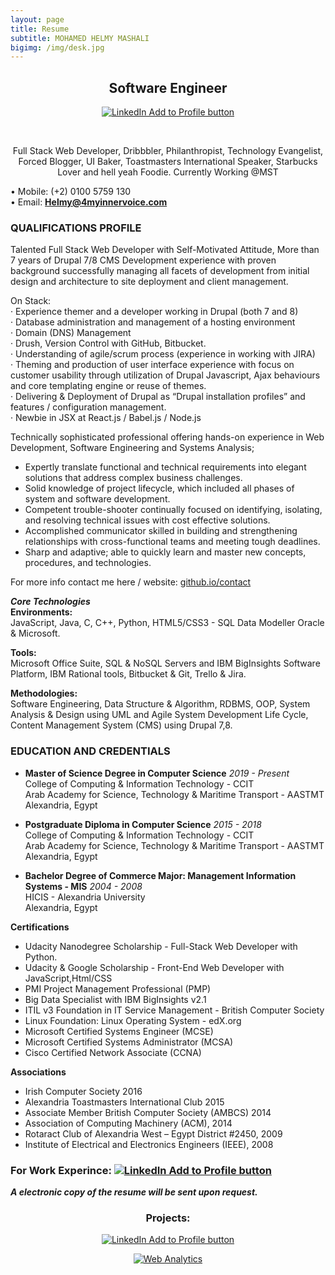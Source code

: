```yaml
---
layout: page
title: Resume
subtitle: MOHAMED HELMY MASHALI
bigimg: /img/desk.jpg
---
```

<h2 style="text-align:center;">Software Engineer</h2>
<p style="text-align:center;"><a href="https://www.linkedin.com/in/mohamedhelmy/" rel="nofollow" target="_blank"><img src="https://m-helmy.github.io/img/linkedin.jpg" alt="LinkedIn Add to Profile button"></a></p><br>
<p align="center">
Full Stack Web Developer, Dribbbler, Philanthropist, Technology Evangelist, Forced Blogger, UI Baker, Toastmasters International Speaker, Starbucks Lover and hell yeah Foodie. Currently Working @MST

</p>



• Mobile: (+2) 0100 5759 130<br/> 
• Email: **<a href="mailto: Helmy@4myinnervoice.com"> Helmy@4myinnervoice.com</a>**<br>


### QUALIFICATIONS PROFILE<br/>
Talented Full Stack Web Developer with Self-Motivated Attitude,
More than 7 years of Drupal 7/8 CMS Development experience with proven background successfully managing all facets of development from initial design and architecture to site deployment and client management.

On Stack:<br>
· Experience themer and a developer working in Drupal (both 7 and 8)<br>
· Database administration and management of a hosting environment<br>
· Domain (DNS) Management<br>
· Drush, Version Control with GitHub, Bitbucket.<br>
· Understanding of agile/scrum process (experience in working with JIRA)<br>
· Theming and production of user interface experience with focus on customer usability through utilization of Drupal Javascript, Ajax behaviours and core templating engine or reuse of themes.<br>
· Delivering & Deployment of Drupal as “Drupal installation profiles” and features / configuration management.<br>
· Newbie in JSX at React.js / Babel.js / Node.js<br>


Technically sophisticated professional offering hands-on experience in Web Development, Software Engineering and Systems Analysis;<br/>

- Expertly translate functional and technical requirements into elegant solutions that address complex business challenges.
- Solid knowledge of project lifecycle, which included all phases of system and software development.
- Competent trouble-shooter continually focused on identifying, isolating, and resolving technical issues with cost effective solutions.
- Accomplished communicator skilled in building and strengthening relationships with cross-functional teams and meeting tough deadlines.
- Sharp and adaptive; able to quickly learn and master new concepts, procedures, and technologies.

For more info contact me here / website: [github.io/contact](https://m-helmy.github.io/contact)<br>


***Core Technologies***<br/> 
**Environments:**<br/>
JavaScript, Java, C, C++, Python, HTML5/CSS3 - SQL Data Modeller Oracle & Microsoft.

**Tools:**<br/>
Microsoft Office Suite, SQL & NoSQL Servers and IBM BigInsights Software Platform, IBM Rational tools, Bitbucket & Git, Trello & Jira.

**Methodologies:**<br/>
Software Engineering, Data Structure & Algorithm, RDBMS, OOP, System Analysis & Design using UML and Agile System Development Life Cycle, Content Management System (CMS) using Drupal 7,8.

### <i class="fa fa-graduation-cap" style="font-size:24px;"></i> EDUCATION AND CREDENTIALS
-  **Master of Science Degree in Computer Science** *2019 - Present*<br/>
  College of Computing & Information Technology - CCIT<br/>
  Arab Academy for Science, Technology & Maritime Transport - AASTMT<br/>
  Alexandria, Egypt<br/>

-  **Postgraduate Diploma in Computer Science** *2015 - 2018*<br/>
  College of Computing & Information Technology - CCIT<br/>
  Arab Academy for Science, Technology & Maritime Transport - AASTMT<br/>
  Alexandria, Egypt<br/>

-  **Bachelor Degree of Commerce Major: Management Information Systems - MIS** *2004 - 2008*<br/>
  HICIS - Alexandria University<br/>
  Alexandria, Egypt<br/>

**Certifications**
* Udacity Nanodegree Scholarship - Full-Stack Web Developer with Python.
* Udacity & Google Scholarship - Front-End Web Developer with JavaScript,Html/CSS
* PMI Project Management Professional (PMP)
* Big Data Specialist with IBM BigInsights v2.1
* ITIL v3 Foundation in IT Service Management - British Computer Society
* Linux Foundation: Linux Operating System - edX.org
* Microsoft Certified Systems Engineer (MCSE)
* Microsoft Certified Systems Administrator (MCSA)
* Cisco Certified Network Associate (CCNA)

**Associations**
* Irish Computer Society 2016
* Alexandria Toastmasters International Club 2015
* Associate Member British Computer Society (AMBCS) 2014
* Association of Computing Machinery (ACM), 2014
* Rotaract Club of Alexandria West – Egypt District #2450, 2009
* Institute of Electrical and Electronics Engineers (IEEE), 2008


### For Work Experince: <a href="https://www.linkedin.com/in/mohamedhelmy/" rel="nofollow" target="_blank"><img src="https://m-helmy.github.io/img/linkedin.jpg" alt="LinkedIn Add to Profile button"></a>



***A electronic copy of the resume will be sent upon request.***<br/>

<center><h3>Projects:</h3></center>
<center><a href="http://mst-ct.com/" rel="nofollow" target="_blank"><img src="https://m-helmy.github.io/img/logosmall.png" alt="LinkedIn Add to Profile button"></a>
  




<!-- Default Statcounter code for M-helmy.github.io Resume
https://m-helmy.github.io/resume -->
<script type="text/javascript">
var sc_project=12067870; 
var sc_invisible=1; 
var sc_security="a87d7c22"; 
var sc_https=1; 
</script>
<script type="text/javascript"
src="https://www.statcounter.com/counter/counter.js"
async></script>
<noscript><div class="statcounter"><a title="Web Analytics"
href="https://statcounter.com/" target="_blank"><img
class="statcounter"
src="https://c.statcounter.com/12067870/0/a87d7c22/1/"
alt="Web Analytics"></a></div></noscript>
<!-- End of Statcounter Code -->
